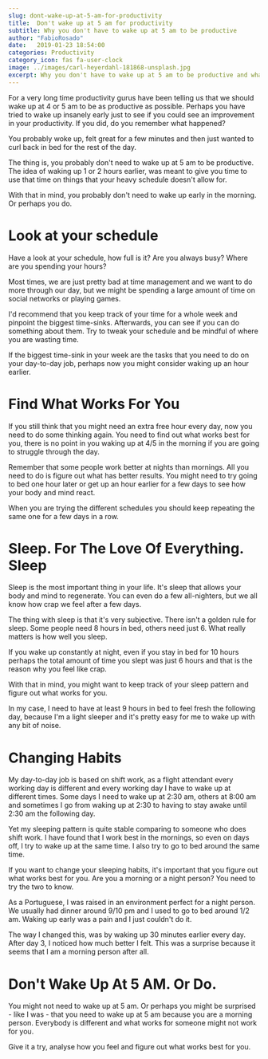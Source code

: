 ```yaml
---
slug: dont-wake-up-at-5-am-for-productivity
title:  Don't wake up at 5 am for productivity
subtitle: Why you don't have to wake up at 5 am to be productive
author: "FabioRosado"
date:   2019-01-23 18:54:00
categories: Productivity
category_icon: fas fa-user-clock
image: ../images/carl-heyerdahl-181868-unsplash.jpg
excerpt: Why you don't have to wake up at 5 am to be productive and what you should do to change your sleeping schedule
---
```

For a very long time productivity gurus have been telling us that we should wake up at 4 or 5 am to be as productive as possible. Perhaps you have tried to wake up insanely early just to see if you could see an improvement in your productivity. If you did, do you remember what happened?

You probably woke up, felt great for a few minutes and then just wanted to curl back in bed for the rest of the day.

The thing is, you probably don't need to wake up at 5 am to be productive. The idea of waking up 1 or 2 hours earlier, was meant to give you time to use that time on things that your heavy schedule doesn't allow for.

With that in mind, you probably don't need to wake up early in the morning. Or perhaps you do.

# Look at your schedule

Have a look at your schedule, how full is it? Are you always busy? Where are you spending your hours?

Most times, we are just pretty bad at time management and we want to do more through our day, but we might be spending a large amount of time on social networks or playing games.

I'd recommend that you keep track of your time for a whole week and pinpoint the biggest time-sinks. Afterwards, you can see if you can do something about them. Try to tweak your schedule and be mindful of where you are wasting time.

If the biggest time-sink in your week are the tasks that you need to do on your day-to-day job, perhaps now you might consider waking up an hour earlier.

# Find What Works For You

If you still think that you might need an extra free hour every day, now you need to do some thinking again. You need to find out what works best for you, there is no point in you waking up at 4/5 in the morning if you are going to struggle through the day.

Remember that some people work better at nights than mornings. All you need to do is figure out what has better results. You might need to try going to bed one hour later or get up an hour earlier for a few days to see how your body and mind react.

When you are trying the different schedules you should keep repeating the same one for a few days in a row.

# Sleep. For The Love Of Everything. Sleep

Sleep is the most important thing in your life. It's sleep that allows your body and mind to regenerate. You can even do a few all-nighters, but we all know how crap we feel after a few days.

The thing with sleep is that it's very subjective. There isn't a golden rule for sleep. Some people need 8 hours in bed, others need just 6. What really matters is how well you sleep.

If you wake up constantly at night, even if you stay in bed for 10 hours perhaps the total amount of time you slept was just 6 hours and that is the reason why you feel like crap.

With that in mind, you might want to keep track of your sleep pattern and figure out what works for you.

In my case, I need to have at least 9 hours in bed to feel fresh the following day,  because I'm a light sleeper and it's pretty easy for me to wake up with any bit of noise.

# Changing Habits

My day-to-day job is based on shift work, as a flight attendant every working day is different and every working day I have to wake up at different times. Some days I need to wake up at 2:30 am, others at 8:00 am and sometimes I go from waking up at 2:30 to having to stay awake until 2:30 am the following day.

Yet my sleeping pattern is quite stable comparing to someone who does shift work. I have found that I work best in the mornings, so even on days off, I try to wake up at the same time. I also try to go to bed around the same time.

If you want to change your sleeping habits, it's important that you figure out what works best for you. Are you a morning or a night person? You need to try the two to know.

As a Portuguese, I was raised in an environment perfect for a night person. We usually had dinner around 9/10 pm and I used to go to bed around 1/2 am. Waking up early was a pain and I just couldn't do it.

The way I changed this, was by waking up 30 minutes earlier every day. After day 3, I noticed how much better I felt. This was a surprise because it seems that I am a morning person after all.

# Don't Wake Up At 5 AM. Or Do.

You might not need to wake up at 5 am. Or perhaps you might be surprised - like I was - that you need to wake up at 5 am because you are a morning person. Everybody is different and what works for someone might not work for you.

Give it a try, analyse how you feel and figure out what works best for you.
